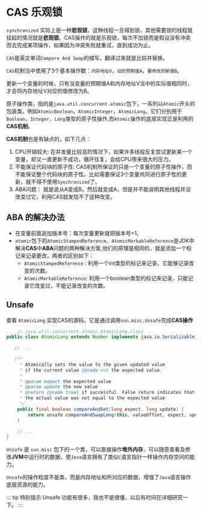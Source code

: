 # CAS 乐观锁

`synchronized` 实际上是一种**悲观锁**，这种线程一旦得到锁，其他需要锁的线程就挂起的情况就是**悲观锁**。CAS操作的就是乐观锁，每次不加锁而是假设没有冲突而去完成某项操作，如果因为冲突失败就重试，直到成功为止。

`CAS`是英文单词`Compare And Swap`的缩写，翻译过来就是比较并替换。

`CAS`机制当中使用了3个基本操作数：`内存地址V`，`旧的预期值A`，`要修改的新值B`。

更新一个变量的时候，只有当变量的预期值A和内存地址V当中的实际值相同时，才会将内存地址V对应的值修改为B。

原子操作类，指的是`java.util.concurrent.atomic`包下，一系列以`Atomic`开头的包装类。例如`AtomicBoolean`，`AtomicInteger`，`AtomicLong`。它们分别用于`Boolean`，`Integer`，`Long`类型的原子性操作,而`Atomic`操作的底层实现正是利用的**CAS机制**。

**CAS机制**也是有缺点的，如下几点：
1. CPU开销较大: 在并发量比较高的情况下，如果许多线程反复尝试更新某一个变量，却又一直更新不成功，循环往复，会给CPU带来很大的压力。
2. 不能保证代码块的原子性: CAS机制所保证的只是一个变量的原子性操作，而不能保证整个代码块的原子性。比如需要保证3个变量共同进行原子性的更新，就不得不使用`Synchronized`了。
3. ABA问题： 就是说从A变成B，然后就变成A，但是并不能说明其他线程并没改变过它，利用CAS就发现不了这种改变。

## ABA 的解决办法

- 在变量前面追加版本号：每次变量更新就把版本号+1。
- `atomic`包下的`AtomicStampedReference`、`AtomicMarkableReference`是JDK中解决**CAS**中**ABA**问题的两种解决方案,他们的原理是相同的，就是添加一个标记来记录更改，两者的区别如下：
  - `AtomicStampedReference` :  利用一个int类型的标记来记录，它能够记录改变的次数。
  - `AtomicMarkableReference`: 利用一个boolean类型的标记来记录，只能记录它改变过，不能记录改变的次数。
  
## Unsafe

查看 `AtomicLong` 实现CAS的源码，它是通过调用`sun.misc.Unsafe`完成**CAS操作**
```java
    // java.util.concurrent.atomic.AtomicLong.class
public class AtomicLong extends Number implements java.io.Serializable {
   
   // ...

   /**
     * Atomically sets the value to the given updated value
     * if the current value {@code ==} the expected value.
     *
     * @param expect the expected value
     * @param update the new value
     * @return {@code true} if successful. False return indicates that
     * the actual value was not equal to the expected value.
     */
    public final boolean compareAndSet(long expect, long update) {
        return unsafe.compareAndSwapLong(this, valueOffset, expect, update);
    }
    
    // ...
}
```

`Unsafe` 是 `sun.misc` 包下的一个类，可以直接操作**堆外内存**，可以随意查看及修改**JVM**中运行时的数据，使`Java`语言拥有了类似`C`语言指针一样操作内存空间的能力。

`Unsafe`的操作粒度不是类，而是内存地址和所对应的数据，增强了`Java`语言操作底层资源的能力。

::: tip 特别提示
Unsafe 功能有很多，我也不是很懂，以后有时间在详细研究一下。
::: 